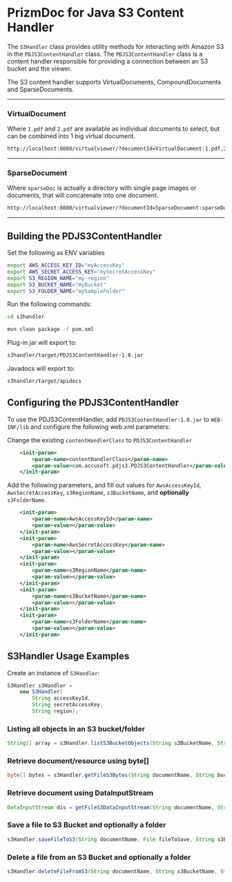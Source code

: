 # PrizmDoc for Java S3 Content Handler

The `S3Handler` class provides utility methods for interacting with Amazon S3 in the `PDJS3ContentHandler` class.
The `PDJS3ContentHandler` class is a content handler responsible for providing a connection between an S3 bucket and the viewer.

The S3 content handler supports VirtualDocuments, CompoundDocuments and SparseDocuments.

--- 
### VirtualDocument

Where `1.pdf` and `2.pdf` are available as individual documents to select, but can be combined into 1 big virtual document.

```bash
http://localhost:8080/virtualviewer/?documentId=VirtualDocument:1.pdf,2.pdf
```
--- 

### SparseDocument

Where `sparseDoc` is actually a directory with single page images or documents, that will concatenate into one document.


```bash
http://localhost:8080/virtualviewer/?documentId=SparseDocument:sparseDoc
```
--- 

## Building the PDJS3ContentHandler

Set the following as ENV variables


```bash
export AWS_ACCESS_KEY_ID="myAccessKey"
export AWS_SECRET_ACCESS_KEY="mySecretAccessKey"
export S3_REGION_NAME="my-region"
export S3_BUCKET_NAME="myBucket"
export S3_FOLDER_NAME="mySampleFolder"
```

Run the following commands:

```bash
cd s3handler
```

```bash
mvn clean package -f pom.xml
```

Plug-in jar will export to:

```bash
s3handler/target/PDJS3ContentHandler-1.0.jar
```

Javadocs will export to:

```bash
s3handler/target/apidocs
```

## Configuring the PDJS3ContentHandler

To use the PDJS3ContentHandler, add `PDJS3ContentHandler-1.0.jar` to `WEB-INF/lib` and configure the following web.xml parameters:

Change the existing `contentHandlerClass` to `PDJS3ContentHandler`

```xml
    <init-param>
        <param-name>contentHandlerClass</param-name>
        <param-value>com.accusoft.pdjs3.PDJS3ContentHandler</param-value>
    </init-param>
```

Add the following parameters, and fill out values for `AwsAccessKeyId`, `AwsSecretAccessKey`, `s3RegionName`, `s3BucketName`, and **optionally** `s3FolderName`.

```xml
    <init-param>
        <param-name>AwsAccessKeyId</param-name>
        <param-value></param-value>
    </init-param>
    <init-param>
        <param-name>AwsSecretAccessKey</param-name>
        <param-value></param-value>
    </init-param>
    <init-param>
        <param-name>s3RegionName</param-name>
        <param-value></param-value>
    </init-param>
    <init-param>
        <param-name>s3BucketName</param-name>
        <param-value></param-value>
    </init-param>
    <init-param>
        <param-name>s3FolderName</param-name>
        <param-value></param-value>
    </init-param>
```

## S3Handler Usage Examples

Create an instance of `S3Handler`:

```java
S3Handler s3Handler = 
    new S3Handler(
        String accessKeyId, 
        String secretAccessKey, 
        String region); 
```

### Listing all objects in an S3 bucket/folder

```java
String[] array = s3Handler.listS3BucketObjects(String s3BucketName, String s3FolderName);
```

### Retrieve document/resource using byte[]

```java
byte[] bytes = s3Handler.getFileS3Bytes(String documentName, String bucketName, String folderName);
```

### Retrieve document using DataInputStream

```java
DataInputStream dis = getFileS3DataInputStream(String documentName, String bucketName, String folderName)
```

### Save a file to S3 Bucket and optionally a folder

```java
s3Handler.saveFileToS3(String documentName, File fileToSave, String s3BucketName, String s3FolderName);
```

### Delete a file from an S3 Bucket and optionally a folder

```java
s3Handler.deleteFileFromS3(String documentName, String s3BucketName, String s3FolderName);
```


